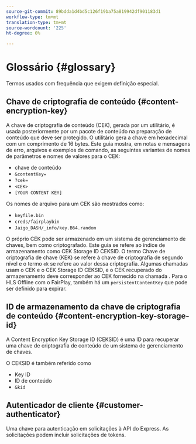 ```yaml
---
source-git-commit: 89bdda1d4bd5c126f19ba75a819942df901183d1
workflow-type: tm+mt
translation-type: tm+mt
source-wordcount: '225'
ht-degree: 0%

---
```



# Glossário {#glossary}

Termos usados com frequência que exigem definição especial.

## Chave de criptografia de conteúdo {#content-encryption-key}

A chave de criptografia de conteúdo (CEK), gerada por um utilitário, é usada posteriormente por um pacote de conteúdo na preparação de conteúdo que deve ser protegido.
O utilitário gera a chave em hexadecimal com um comprimento de 16 bytes.
Este guia mostra, em notas e mensagens de erro, arquivos e exemplos de comando, as seguintes variantes de nomes de parâmetros e nomes de valores para o CEK:

* chave de conteúdo
* `&contentKey=`
* `?cek=`
* `<CEK>`
* `[YOUR CONTENT KEY]`

Os nomes de arquivo para um CEK são mostrados como:

* `keyfile.bin`
* `creds/fairplaybin`
* `Jaigo_DASH/_info/key.B64.random`

O próprio CEK pode ser armazenado em um sistema de gerenciamento de chaves, bem como criptografado. Este guia se refere ao índice de armazenamento como CEK Storage ID CEKSID. O termo Chave de criptografia de chave (KEK) se refere à chave de criptografia de segundo nível e o termo `ek` se refere ao valor dessa criptografia.
Algumas chamadas usam o CEK e o CEK Storage ID CEKSID, e o CEK recuperado do armazenamento deve corresponder ao CEK fornecido na chamada .
Para o HLS Offline com o FairPlay, também há um `persistentContentKey` que pode ser definido para expirar.

## ID de armazenamento da chave de criptografia de conteúdo {#content-encryption-key-storage-id}

A Content Encryption Key Storage ID (CEKSID) é uma ID para recuperar uma chave de criptografia de conteúdo de um sistema de gerenciamento de chaves.

O CEKSID é também referido como
* Key ID
* ID de conteúdo
* `&kid`

## Autenticador de cliente {#customer-authenticator}

Uma chave para autenticação em solicitações à API do Express. As solicitações podem incluir solicitações de tokens.